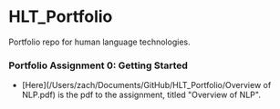 # HLT_Portfolio
 Portfolio repo for human language technologies.
 

###  Portfolio Assignment 0: Getting Started
* [Here](/Users/zach/Documents/GitHub/HLT_Portfolio/Overview of NLP.pdf) is the pdf to the assignment, titled "Overview of NLP".
 
 